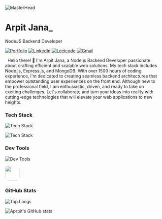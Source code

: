 ![MasterHead](https://i.pinimg.com/originals/2f/f4/28/2ff428006f3ade5f10beac69372062ab.gif)

<!-- Your title -->
# Arpit Jana_
NodeJS Backend  Developer


<!-- Your badges
You can use the website to generate badges: https://shields.io/
-->

[![Portfolio ](https://img.shields.io/badge/Portfilio-arpitjana2103.netlify.app-d8f5a2?style=flat&logo=appveyor&logoColor=white&link=https://arpitjana2103.netlify.app/)](https://arpitjana2103.netlify.app/)
[![LinkedIn ](https://img.shields.io/badge/LinkedIn-@arpitjana2103-99e9f2?style=flat&logo=Linkedin&logoColor=white&link=https://www.linkedin.com/in/arpitjana2103/)](https://www.linkedin.com/in/arpitjana2103/)
[![Leetcode](https://img.shields.io/badge/Leetcode-@arpitjana2103-ffec99?style=flat&logo=leetcode&logoColor=white&link=https://leetcode.com/arpitjana2103/)](https://leetcode.com/arpitjana2103/)
[![Gmail ](https://img.shields.io/badge/Email-arpitjana2103@gmail.com-ffc9c9?style=flat&logo=gmail&logoColor=white&link=mailto:arpitjana2103@gmail.com)](mailto:arpitjana2103@gmail.com)

&nbsp;
Hello there! 👋 I'm Arpit Jana, a Node.js Backend Developer passionate about crafting efficient and scalable web solutions. My tech stack includes Node.js, Express.js, and MongoDB. With over 1500 hours of coding experience, I'm dedicated to creating seamless backend architectures that empower outstanding user experiences on the front end. Although new to the professional field, I am enthusiastic, driven, and ready to take on exciting challenges. Let's collaborate and turn your ideas into reality with cutting-edge technologies that will elevate your web applications to new heights.

 
<h3 align="left">Tech Stack</h3>

![Tech Stack](https://skillicons.dev/icons?i=html,css,js,typescript,cpp&theme=light)

![Tech Stack](https://skillicons.dev/icons?i=nodejs,expressjs,mongodb,mysql,pug,tailwind,scss)

<h3 align="left">Dev Tools</h3>

![Dev Tools](https://skillicons.dev/icons?i=vscode,git,github,postman)

<img src="https://i.postimg.cc/cLmDLHwM/2023-09-04-00-03-14.png" height="48" style="border-radius: 11px;"></img>

<h3 align="left">GitHub Stats</h3>

![Top Langs](https://github-readme-stats.vercel.app/api/top-langs/?username=arpitjana2103&layout=compact)

![Aprpit's GitHub stats](https://github-readme-stats.vercel.app/api?username=arpitjana2103\&rank_icon=github)

